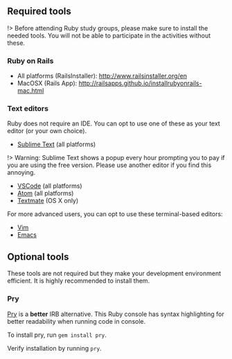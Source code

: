<!--
  UPDATE THIS:

  Add installation guide here.
  Make sure it covers many operating systems

  Include other additional tools that might be needed, e.g. text editors.
-->

## Required tools

!> Before attending Ruby study groups, please make sure to install the needed tools. You will not be able to participate in the activities without these.


### Ruby on Rails

- All platforms (RailsInstaller): http://www.railsinstaller.org/en
- MacOSX (Rails App): http://railsapps.github.io/installrubyonrails-mac.html

### Text editors

Ruby does not require an IDE. You can opt to use one of these as your text editor (or your own choice).

- [Sublime Text](https://www.sublimetext.com/) (all platforms)

!> Warning: Sublime Text shows a popup every hour prompting you to pay if you are using the free version. Please use another editor if you find this annoying.

- [VSCode](https://code.visualstudio.com/) (all platforms)
- [Atom](https://atom.io/) (all platforms)
- [Textmate](https://macromates.com/) (OS X only)

For more advanced users, you can opt to use these terminal-based editors:

- [Vim](http://www.vim.org/)
- [Emacs](https://www.gnu.org/software/emacs/)

## Optional tools

These tools are not required but they make your development environment efficient. It is highly recommended to install them.

### Pry

[Pry](https://github.com/pry/pry) is a **better** IRB alternative. This Ruby console has syntax highlighting for better readability when running code in console.

To install pry, run `gem install pry`.

Verify installation by running `pry`.
